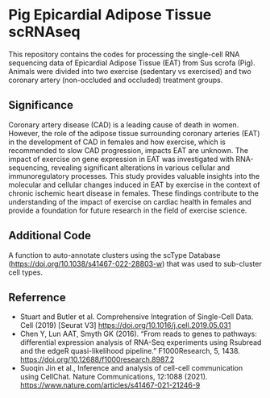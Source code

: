 # Pig Epicardial Adipose Tissue scRNAseq
This repository contains the codes for processing the single-cell RNA sequencing data of Epicardial Adipose Tissue (EAT) from Sus scrofa (Pig). Animals were divided into two exercise (sedentary vs exercised) and two coronary artery (non-occluded and occluded) treatment groups.

## Significance
Coronary artery disease (CAD) is a leading cause of death in women. However, the role of the adipose tissue surrounding coronary arteries (EAT) in the development of CAD in females and how exercise, which is recommended to slow CAD progression, impacts EAT are unknown. The impact of exercise on gene expression in EAT was investigated with RNA-sequencing, revealing significant alterations in various cellular and immunoregulatory processes. This study provides valuable insights into the molecular and cellular changes induced in EAT by exercise in the context of chronic ischemic heart disease in females. These findings contribute to the understanding of the impact of exercise on cardiac health in females and provide a foundation for future research in the field of exercise science.

## Additional Code
A function to auto-annotate clusters using the scType Database (https://doi.org/10.1038/s41467-022-28803-w) that was used to sub-cluster cell types.

## Referrence 
- Stuart and Butler et al. Comprehensive Integration of Single-Cell Data. Cell (2019) [Seurat V3] https://doi.org/10.1016/j.cell.2019.05.031
- Chen Y, Lun AAT, Smyth GK (2016). “From reads to genes to pathways: differential expression analysis of RNA-Seq experiments using Rsubread and the edgeR quasi-likelihood pipeline.” F1000Research, 5, 1438. https://doi.org/10.12688/f1000research.8987.2
- Suoqin Jin et al., Inference and analysis of cell-cell communication using CellChat. Nature Communications, 12:1088 (2021). https://www.nature.com/articles/s41467-021-21246-9
  
